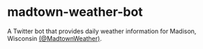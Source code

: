 # madtown-weather-bot
A Twitter bot that provides daily weather information for Madison, Wisconsin [(@MadtownWeather)](https://twitter.com/MadtownWeather).
